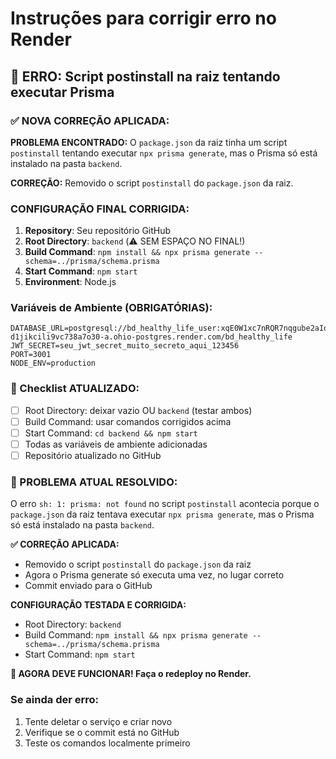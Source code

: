 # Instruções para corrigir erro no Render

## 🚨 ERRO: Script postinstall na raiz tentando executar Prisma

### ✅ NOVA CORREÇÃO APLICADA:

**PROBLEMA ENCONTRADO:** O `package.json` da raiz tinha um script `postinstall` tentando executar `npx prisma generate`, mas o Prisma só está instalado na pasta `backend`.

**CORREÇÃO:** Removido o script `postinstall` do `package.json` da raiz.

### CONFIGURAÇÃO FINAL CORRIGIDA:

1. **Repository**: Seu repositório GitHub
2. **Root Directory**: `backend` (⚠️ SEM ESPAÇO NO FINAL!)
3. **Build Command**: `npm install && npx prisma generate --schema=../prisma/schema.prisma`
4. **Start Command**: `npm start`
5. **Environment**: Node.js

### Variáveis de Ambiente (OBRIGATÓRIAS):
```
DATABASE_URL=postgresql://bd_healthy_life_user:xqE0W1xc7nRQR7nqgube2aIorFRM2Ilj@dpg-d1jikcili9vc738a7o30-a.ohio-postgres.render.com/bd_healthy_life
JWT_SECRET=seu_jwt_secret_muito_secreto_aqui_123456
PORT=3001
NODE_ENV=production
```

### 🔧 Checklist ATUALIZADO:
- [ ] Root Directory: deixar vazio OU `backend` (testar ambos)
- [ ] Build Command: usar comandos corrigidos acima
- [ ] Start Command: `cd backend && npm start`
- [ ] Todas as variáveis de ambiente adicionadas
- [ ] Repositório atualizado no GitHub

### 🚨 PROBLEMA ATUAL RESOLVIDO:
O erro `sh: 1: prisma: not found` no script `postinstall` acontecia porque o `package.json` da raiz tentava executar `npx prisma generate`, mas o Prisma só está instalado na pasta `backend`.

**✅ CORREÇÃO APLICADA:**
- Removido o script `postinstall` do `package.json` da raiz
- Agora o Prisma generate só executa uma vez, no lugar correto
- Commit enviado para o GitHub

**CONFIGURAÇÃO TESTADA E CORRIGIDA:**
- Root Directory: `backend`
- Build Command: `npm install && npx prisma generate --schema=../prisma/schema.prisma`
- Start Command: `npm start`

**🚀 AGORA DEVE FUNCIONAR! Faça o redeploy no Render.**

### Se ainda der erro:
1. Tente deletar o serviço e criar novo
2. Verifique se o commit está no GitHub
3. Teste os comandos localmente primeiro
